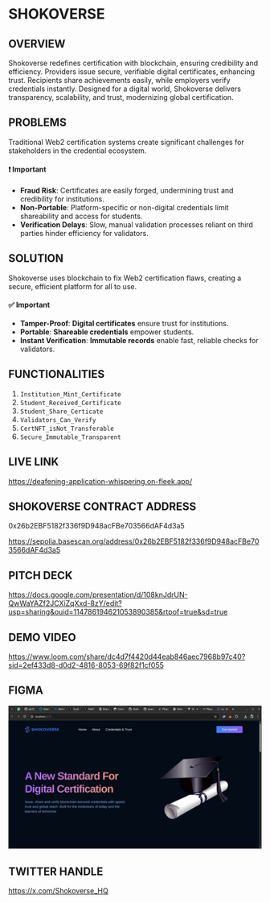 # SHOKOVERSE

## OVERVIEW

Shokoverse redefines certification with blockchain, ensuring credibility and efficiency. Providers issue secure, verifiable digital certificates, enhancing trust. Recipients share achievements easily, while employers verify credentials instantly. Designed for a digital world, Shokoverse delivers transparency, scalability, and trust, modernizing global certification.

## PROBLEMS

Traditional Web2 certification systems create significant challenges for stakeholders in the credential ecosystem.

#### ❗ Important
- **Fraud Risk**: Certificates are easily forged, undermining trust and credibility for institutions.
- **Non-Portable**: Platform-specific or non-digital credentials limit shareability and access for students.
- **Verification Delays**: Slow, manual validation processes reliant on third parties hinder efficiency for validators.


## SOLUTION

Shokoverse uses blockchain to fix Web2 certification flaws, creating a secure, efficient platform for all to use.

#### ✅ Important
- **Tamper-Proof**: **Digital certificates** ensure trust for institutions.
- **Portable**: **Shareable credentials** empower students.
- **Instant Verification**: **Immutable records** enable fast, reliable checks for validators.

## FUNCTIONALITIES

1. `Institution_Mint_Certificate`
2. `Student_Received_Certificate`
3. `Student_Share_Certicate`
4. `Validators_Can_Verify`
5. `CertNFT_isNot_Transferable`
6. `Secure_Immutable_Transparent`

## LIVE LINK
https://deafening-application-whispering.on-fleek.app/


## SHOKOVERSE CONTRACT ADDRESS

0x26b2EBF5182f336f9D948acFBe703566dAF4d3a5

https://sepolia.basescan.org/address/0x26b2EBF5182f336f9D948acFBe703566dAF4d3a5

## PITCH DECK

https://docs.google.com/presentation/d/108knJdrUN-QwWaYAZf2JCXiZqXxd-8zY/edit?usp=sharing&ouid=114786194621053890385&rtpof=true&sd=true

## DEMO VIDEO

https://www.loom.com/share/dc4d7f4420d44eab846aec7968b97c40?sid=2ef433d8-d0d2-4816-8053-69f82f1cf055

## FIGMA
![Screenshot](/public/images/screenshot.png)

## TWITTER HANDLE
https://x.com/Shokoverse_HQ
